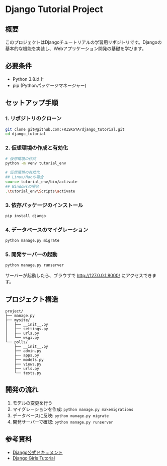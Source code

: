 # Django Tutorial Project

## 概要
このプロジェクトはDjangoチュートリアルの学習用リポジトリです。Djangoの基本的な機能を実装し、Webアプリケーション開発の基礎を学びます。

## 必要条件
- Python 3.8以上
- pip (Pythonパッケージマネージャー)

## セットアップ手順

### 1. リポジトリのクローン
```bash
git clone git@github.com:FRISKSYA/django_tutorial.git
cd django_tutorial
```

### 2. 仮想環境の作成と有効化
```bash
# 仮想環境の作成
python -m venv tutorial_env

# 仮想環境の有効化
## Linux/Macの場合
source tutorial_env/bin/activate
## Windowsの場合
.\tutorial_env\Scripts\activate
```

### 3. 依存パッケージのインストール
```bash
pip install django
```

### 4. データベースのマイグレーション
```bash
python manage.py migrate
```

### 5. 開発サーバーの起動
```bash
python manage.py runserver
```

サーバーが起動したら、ブラウザで http://127.0.0.1:8000/ にアクセスできます。

## プロジェクト構造
```
project/
├── manage.py
├── mysite/
│   ├── __init__.py
│   ├── settings.py
│   ├── urls.py
│   └── wsgi.py
└── polls/
    ├── __init__.py
    ├── admin.py
    ├── apps.py
    ├── models.py
    ├── views.py
    ├── urls.py
    └── tests.py
```

## 開発の流れ
1. モデルの変更を行う
2. マイグレーションを作成: `python manage.py makemigrations`
3. データベースに反映: `python manage.py migrate`
4. 開発サーバーで確認: `python manage.py runserver`

## 参考資料
- [Django公式ドキュメント](https://docs.djangoproject.com/ja/5.1/)
- [Django Girls Tutorial](https://tutorial.djangogirls.org/ja/)